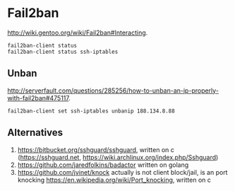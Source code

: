 # Fail2ban

<http://wiki.gentoo.org/wiki/Fail2ban#Interacting>.

    fail2ban-client status
    fail2ban-client status ssh-iptables

## Unban

<http://serverfault.com/questions/285256/how-to-unban-an-ip-properly-with-fail2ban#475117>.

    fail2ban-client set ssh-iptables unbanip 188.134.8.88

## Alternatives

1. https://bitbucket.org/sshguard/sshguard, written on c (<https://sshguard.net>, <https://wiki.archlinux.org/index.php/Sshguard>)
2. https://github.com/jaredfolkins/badactor written on golang
3. https://github.com/jvinet/knock actually is not client block/jail, is an port knocking <https://en.wikipedia.org/wiki/Port_knocking>, written on c
